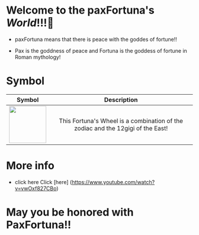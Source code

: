 # Welcome to the **paxFortuna**'s *World*!!!👋
* paxFortuna means that there is peace with the goddes of fortune!!
- Pax is the goddness of peace and Fortuna is the goddess of fortune in Roman mythology!
 
# Symbol
|Symbol|Description|
|:--:|:--:|
|<img src="https://avatars.githubusercontent.com/u/106506835?v=4" width="100">|This Fortuna's Wheel is a combination of the zodiac and the 12gigi of the East!|

# More info
* click here
Click [here] (https://www.youtube.com/watch?v=vwOxf827CBo)

# May you be honored with PaxFortuna!!

<!--
**paxFortuna/paxFortuna** is a ✨ _special_ ✨ repository because its `README.md` (this file) appears on your GitHub profile.

Here are some ideas to get you started:

- 🔭 I’m currently working on ...
- 🌱 I’m currently learning ...
- 👯 I’m looking to collaborate on ...
- 🤔 I’m looking for help with ...
- 💬 Ask me about ...
- 📫 How to reach me: ...
- 😄 Pronouns: ...
- ⚡ Fun fact: ...
-->

